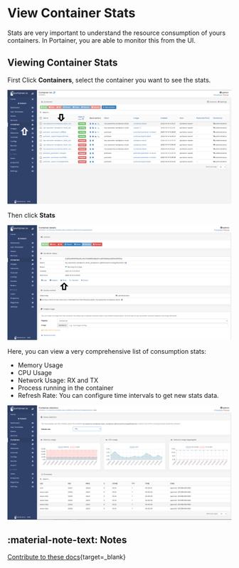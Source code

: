 # View Container Stats

Stats are very important to understand the resource consumption of yours containers. In Portainer, you are able to monitor this from the UI. 

## Viewing Container Stats

First Click <b>Containers</b>, select the container you want to see the stats.

![stats](assets/inspect-1.png)

Then click <b>Stats</b>

![stats](assets/stats-1.png)

Here, you can view a very comprehensive list of consumption stats:

* Memory Usage
* CPU Usage
* Network Usage: RX and TX
* Process running in the container
* Refresh Rate: You can configure time intervals to get new stats data.

![stats](assets/stats-2.png)

## :material-note-text: Notes

[Contribute to these docs](https://github.com/portainer/portainer-docs/blob/master/contributing.md){target=_blank}